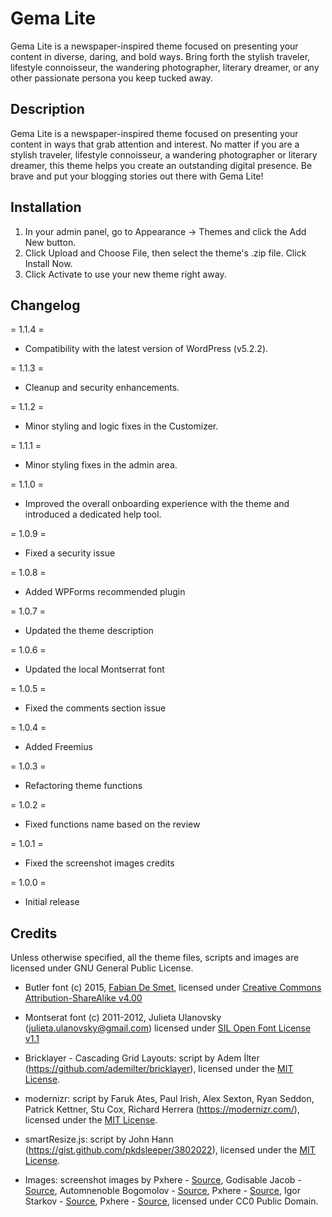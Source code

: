 # Gema Lite
Gema Lite is a newspaper-inspired theme focused on presenting your content in diverse, daring, and bold ways. Bring forth the stylish traveler, lifestyle connoisseur, the wandering photographer, literary dreamer, or any other passionate persona you keep tucked away.

## Description

Gema Lite is a newspaper-inspired theme focused on presenting your content in ways that grab attention and interest. No matter if you are a stylish traveler, lifestyle connoisseur, a wandering photographer or literary dreamer, this theme helps you create an outstanding digital presence. Be brave and put your blogging stories out there with Gema Lite!

## Installation

1. In your admin panel, go to Appearance -> Themes and click the Add New button.
2. Click Upload and Choose File, then select the theme's .zip file. Click Install Now.
3. Click Activate to use your new theme right away.

## Changelog

= 1.1.4 =
* Compatibility with the latest version of WordPress (v5.2.2).

= 1.1.3 =
* Cleanup and security enhancements.

= 1.1.2 =
* Minor styling and logic fixes in the Customizer.

= 1.1.1 =
* Minor styling fixes in the admin area.

= 1.1.0 =
* Improved the overall onboarding experience with the theme and introduced a dedicated help tool.

= 1.0.9 =
* Fixed a security issue

= 1.0.8 =
* Added WPForms recommended plugin

= 1.0.7 =
* Updated the theme description

= 1.0.6 =
* Updated the local Montserrat font

= 1.0.5 =
* Fixed the comments section issue

= 1.0.4 =
* Added Freemius

= 1.0.3 =
* Refactoring theme functions

= 1.0.2 =
* Fixed functions name based on the review

= 1.0.1 =
* Fixed the screenshot images credits

= 1.0.0 =
* Initial release

## Credits

Unless otherwise specified, all the theme files, scripts and images are licensed under GNU General Public License.

* Butler font (c) 2015, [Fabian De Smet](http://fabiandesmet.com/portfolio/butler-font/), licensed under [Creative Commons Attribution-ShareAlike v4.00](https://www.fontsquirrel.com/license/butler)
* Montserat font (c) 2011-2012, Julieta Ulanovsky (julieta.ulanovsky@gmail.com) licensed under [SIL Open Font License v1.1](http://scripts.sil.org/OFL)

* Bricklayer - Cascading Grid Layouts: script by Adem İlter (https://github.com/ademilter/bricklayer), licensed under the [MIT License](http://opensource.org/licenses/mit-license.html).
* modernizr: script by Faruk Ates, Paul Irish, Alex Sexton, Ryan Seddon, Patrick Kettner, Stu Cox, Richard Herrera (https://modernizr.com/), licensed under the [MIT License](http://opensource.org/licenses/mit-license.html).
* smartResize.js: script by John Hann (https://gist.github.com/pkdsleeper/3802022), licensed under the [MIT License](http://opensource.org/licenses/mit-license.html).

* Images: screenshot images by Pxhere - [Source](https://pxhere.com/en/photo/775709), Godisable Jacob - [Source](https://www.dreamstime.com/grayscale-photo-two-kids-sitting-dining-table-chairs-public-domain-image-free-115203161), Automnenoble Bogomolov - [Source](https://photo.goldposter.com/woman-wearing-blue-crew-neck-sweater-and-pants/), Pxhere - [Source](https://pxhere.com/en/photo/1418510), Igor Starkov - [Source](https://photo.goldposter.com/two-green-potted-plants/), Pxhere - [Source](https://pxhere.com/en/photo/557904), licensed under CC0 Public Domain.
